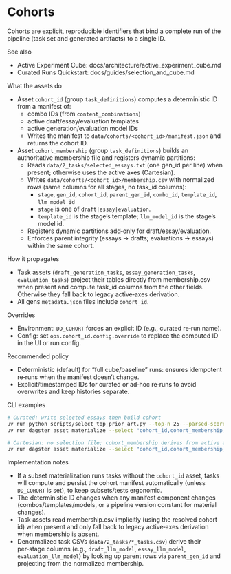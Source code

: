 # Cohorts

Cohorts are explicit, reproducible identifiers that bind a complete run of the pipeline (task set and generated artifacts) to a single ID.

See also
- Active Experiment Cube: docs/architecture/active_experiment_cube.md
- Curated Runs Quickstart: docs/guides/selection_and_cube.md

What the assets do
- Asset `cohort_id` (group `task_definitions`) computes a deterministic ID from a manifest of:
  - combo IDs (from `content_combinations`)
  - active draft/essay/evaluation templates
  - active generation/evaluation model IDs
  - Writes the manifest to `data/cohorts/<cohort_id>/manifest.json` and returns the cohort ID.
- Asset `cohort_membership` (group `task_definitions`) builds an authoritative membership file and registers dynamic partitions:
  - Reads `data/2_tasks/selected_essays.txt` (one gen_id per line) when present; otherwise uses the active axes (Cartesian).
  - Writes `data/cohorts/<cohort_id>/membership.csv` with normalized rows (same columns for all stages, no task_id columns):
    - `stage`, `gen_id`, `cohort_id`, `parent_gen_id`, `combo_id`, `template_id`, `llm_model_id`
    - `stage` is one of `draft|essay|evaluation`.
    - `template_id` is the stage’s template; `llm_model_id` is the stage’s model id.
  - Registers dynamic partitions add‑only for draft/essay/evaluation.
  - Enforces parent integrity (essays → drafts; evaluations → essays) within the same cohort.

How it propagates
- Task assets (`draft_generation_tasks`, `essay_generation_tasks`, `evaluation_tasks`) project their tables directly from membership.csv when present and compute task_id columns from the other fields. Otherwise they fall back to legacy active‑axes derivation.
- All gens `metadata.json` files include `cohort_id`.

Overrides
- Environment: `DD_COHORT` forces an explicit ID (e.g., curated re‑run name).
- Config: set `ops.cohort_id.config.override` to replace the computed ID in the UI or run config.

Recommended policy
- Deterministic (default) for “full cube/baseline” runs: ensures idempotent re‑runs when the manifest doesn’t change.
- Explicit/timestamped IDs for curated or ad‑hoc re‑runs to avoid overwrites and keep histories separate.

CLI examples
```bash
# Curated: write selected essays then build cohort
uv run python scripts/select_top_prior_art.py --top-n 25 --parsed-scores data/7_cross_experiment/parsed_scores.csv
uv run dagster asset materialize --select "cohort_id,cohort_membership,group:task_definitions" -f daydreaming_dagster/definitions.py

# Cartesian: no selection file; cohort_membership derives from active axes
uv run dagster asset materialize --select "cohort_id,cohort_membership,group:task_definitions" -f daydreaming_dagster/definitions.py
```

Implementation notes
- If a subset materialization runs tasks without the `cohort_id` asset, tasks will compute and persist the cohort manifest automatically (unless `DD_COHORT` is set), to keep subsets/tests ergonomic.
- The deterministic ID changes when any manifest component changes (combos/templates/models, or a pipeline version constant for material changes).
- Task assets read membership.csv implicitly (using the resolved cohort id) when present and only fall back to legacy active‑axes derivation when membership is absent.
- Denormalized task CSVs (`data/2_tasks/*_tasks.csv`) derive their per‑stage columns (e.g., `draft_llm_model`, `essay_llm_model`, `evaluation_llm_model`) by looking up parent rows via `parent_gen_id` and projecting from the normalized membership.
